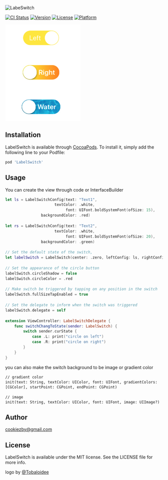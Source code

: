 ![LabeSwitch](https://github.com/Tobaloidee/LabelSwitch/blob/master/logo/logotype-a-05.png)

[![CI Status](http://img.shields.io/travis/Cookiezby/LabelSwitch.svg?style=flat)](https://travis-ci.org/Cookiezby/LabelSwitch)
[![Version](https://img.shields.io/cocoapods/v/LabelSwitch.svg?style=flat)](http://cocoapods.org/pods/LabelSwitch)
[![License](https://img.shields.io/cocoapods/l/LabelSwitch.svg?style=flat)](http://cocoapods.org/pods/LabelSwitch)
[![Platform](https://img.shields.io/cocoapods/p/LabelSwitch.svg?style=flat)](http://cocoapods.org/pods/LabelSwitch)

<img src= "sample2.png" width = "240" height = "309" />

## Installation

LabelSwitch is available through [CocoaPods](http://cocoapods.org). To install
it, simply add the following line to your Podfile:

```ruby
pod 'LabelSwitch'
```

## Usage

You can create the view through code or InterfaceBuilder

```swift
let ls = LabelSwitchConfig(text: "Text1",
                      textColor: .white,
                           font: UIFont.boldSystemFont(ofSize: 15),
                backgroundColor: .red)
        
let rs = LabelSwitchConfig(text: "Text2",
                      textColor: .white,
                           font: UIFont.boldSystemFont(ofSize: 20),
                backgroundColor: .green)

// Set the default state of the switch,
let labelSwitch = LabelSwitch(center: .zero, leftConfig: ls, rightConfig: rs)

// Set the appearance of the circle button
labelSwitch.circleShadow = false
labelSwitch.circleColor = .red

// Make switch be triggered by tapping on any position in the switch
labelSwitch.fullSizeTapEnabled = true

// Set the delegate to inform when the switch was triggered
labelSwitch.delegate = self

extension ViewController: LabelSwitchDelegate {
    func switchChangToState(sender: LabelSwitch) {
        switch sender.curState {
            case .L: print("circle on left")
            case .R: print("circle on right")
        }
    }
}

```

you can also make the switch background to be image or gradient color
```
// gradient color
init(text: String, textColor: UIColor, font: UIFont, gradientColors: [CGColor], startPoint: CGPoint, endPoint: CGPoint)

// image
init(text: String, textColor: UIColor, font: UIFont, image: UIImage?)
```

## Author

cookiezby@gmail.com

## License

LabelSwitch is available under the MIT license. See the LICENSE file for more info.

logo by [@Tobaloidee](https://github.com/Tobaloidee)
